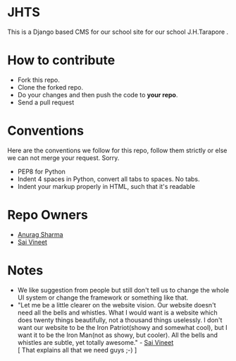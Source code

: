 JHTS
====

This is a Django based CMS for our school site for our school J.H.Tarapore .

How to contribute
=================

<ul>
  <li>Fork this repo.
  <li>Clone the forked repo.
  <li>Do your changes and then push the code to <b>your repo</b>.
  <li>Send a pull request
</ul>

Conventions
===========
Here are the conventions we follow for this repo, follow them strictly or else we can not merge your request. Sorry.

* PEP8 for Python
* Indent 4 spaces in Python, convert all tabs to spaces. No tabs.
* Indent your markup properly in HTML, such that it's readable

Repo Owners
===========

<ul>
<li><a href="https://github.com/Anurag-Ans">Anurag Sharma</a>
<li><a href="https://github.com/svineet">Sai Vineet</a>
</ul>

Notes
=====
* We like suggestion from people but still don't tell us to change the whole UI system or change the framework or    something like that.
* "Let me be a little clearer on the website vision. Our website doesn't need all the bells and whistles. What I would want is a website which does twenty things beautifully, not a thousand things uselessly. I don't want our website to be the Iron Patriot(showy and somewhat cool), but I want it to be the Iron Man(not as showy, but cooler). All the bells and whistles are subtle, yet totally awesome." - <a href="https://github.com/svineet">Sai Vineet</a> <br> 
[ That explains all that we need guys  ;-) ]
